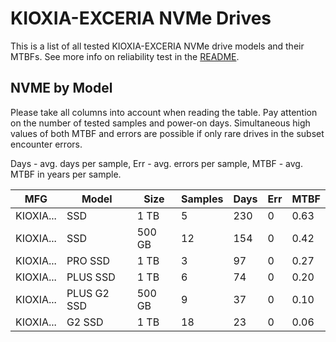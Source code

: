 KIOXIA-EXCERIA NVMe Drives
==========================

This is a list of all tested KIOXIA-EXCERIA NVMe drive models and their MTBFs. See more
info on reliability test in the [README](https://github.com/linuxhw/SMART).

NVME by Model
------------

Please take all columns into account when reading the table. Pay attention on the
number of tested samples and power-on days. Simultaneous high values of both MTBF
and errors are possible if only rare drives in the subset encounter errors.

Days - avg. days per sample,
Err  - avg. errors per sample,
MTBF - avg. MTBF in years per sample.

| MFG       | Model              | Size   | Samples | Days  | Err   | MTBF |
|-----------|--------------------|--------|---------|-------|-------|------|
| KIOXIA... | SSD                | 1 TB   | 5       | 230   | 0     | 0.63   |
| KIOXIA... | SSD                | 500 GB | 12      | 154   | 0     | 0.42   |
| KIOXIA... | PRO SSD            | 1 TB   | 3       | 97    | 0     | 0.27   |
| KIOXIA... | PLUS SSD           | 1 TB   | 6       | 74    | 0     | 0.20   |
| KIOXIA... | PLUS G2 SSD        | 500 GB | 9       | 37    | 0     | 0.10   |
| KIOXIA... | G2 SSD             | 1 TB   | 18      | 23    | 0     | 0.06   |
